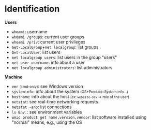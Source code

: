 # Identification

<div class="row row-cols-lg-2"><div>

**Users**

* `whoami`: username
* `whoami /groups`: current user groups
* `whoami /priv`: current user privileges
* `Get-LocalGroup`+`net localgroup`: list groups
* `Get-LocalUser`: list users
* `net localgroup users`: list users in the group "users"
* `net user username`: info about a user
* `net localgroup administrators`: list administrators
</div><div>

**Machine**

* `ver` <small>(cmd-only)</small>: see Windows version
* `systeminfo`: info about the system <small>(OS+Product+System info...)</small>
* `hostname`: info about the host <small>(ex: `website-dev` -> role of the user)</small>
* `netstat`: see real-time networking requests
* `netstat -ano`: list connections
* `ls Env:`: see environment variables
* `wmic product get name,version,vendor`: list software installed using "normal" means, e.g., using the OS
</div></div>